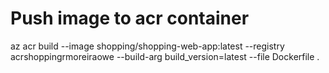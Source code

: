 # Push image to acr container

az acr build --image shopping/shopping-web-app:latest  --registry acrshoppingrmoreiraowe --build-arg build_version=latest --file Dockerfile .